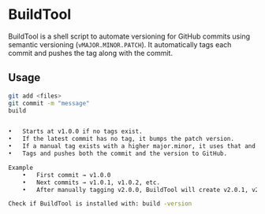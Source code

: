 # BuildTool

BuildTool is a shell script to automate versioning for GitHub commits using semantic versioning (`vMAJOR.MINOR.PATCH`). It automatically tags each commit and pushes the tag along with the commit.

## Usage

```bash
git add <files>
git commit -m "message"
build


•	Starts at v1.0.0 if no tags exist.
•	If the latest commit has no tag, it bumps the patch version.
•	If a manual tag exists with a higher major.minor, it uses that and bumps the patch.
•	Tags and pushes both the commit and the version to GitHub.

Example
	•	First commit → v1.0.0
	•	Next commits → v1.0.1, v1.0.2, etc.
	•	After manually tagging v2.0.0, BuildTool will create v2.0.1, v2.0.2, etc.

Check if BuildTool is installed with: build -version